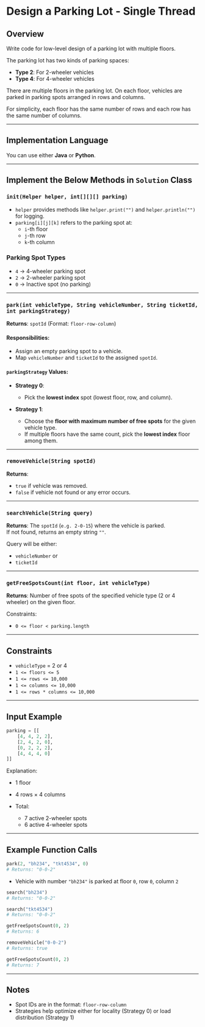 # Design a Parking Lot - Single Thread

## Overview

Write code for low-level design of a parking lot with multiple floors.

The parking lot has two kinds of parking spaces:  
- **Type 2**: For 2-wheeler vehicles  
- **Type 4**: For 4-wheeler vehicles

There are multiple floors in the parking lot. On each floor, vehicles are parked in parking spots arranged in rows and columns.

For simplicity, each floor has the same number of rows and each row has the same number of columns.

---

## Implementation Language

You can use either **Java** or **Python**.

---

## Implement the Below Methods in `Solution` Class

### `init(Helper helper, int[][][] parking)`

- `helper` provides methods like `helper.print("")` and `helper.println("")` for logging.
- `parking[i][j][k]` refers to the parking spot at:
  - `i`-th floor
  - `j`-th row
  - `k`-th column

### Parking Spot Types

- `4` → 4-wheeler parking spot  
- `2` → 2-wheeler parking spot  
- `0` → Inactive spot (no parking)

---

### `park(int vehicleType, String vehicleNumber, String ticketId, int parkingStrategy)`

**Returns**: `spotId` (Format: `floor-row-column`)

#### Responsibilities:
- Assign an empty parking spot to a vehicle.
- Map `vehicleNumber` and `ticketId` to the assigned `spotId`.

#### `parkingStrategy` Values:

- **Strategy 0**:  
  - Pick the **lowest index** spot (lowest floor, row, and column).

- **Strategy 1**:  
  - Choose the **floor with maximum number of free spots** for the given vehicle type.
  - If multiple floors have the same count, pick the **lowest index** floor among them.

---

### `removeVehicle(String spotId)`

**Returns**:
- `true` if vehicle was removed.
- `false` if vehicle not found or any error occurs.

---

### `searchVehicle(String query)`

**Returns**: The `spotId` (`e.g. 2-0-15`) where the vehicle is parked.  
If not found, returns an empty string `""`.

Query will be either:
- `vehicleNumber` or
- `ticketId`

---

### `getFreeSpotsCount(int floor, int vehicleType)`

**Returns**: Number of free spots of the specified vehicle type (2 or 4 wheeler) on the given floor.

Constraints:  
- `0 <= floor < parking.length`

---

## Constraints

- `vehicleType` = 2 or 4
- `1 <= floors <= 5`
- `1 <= rows <= 10,000`
- `1 <= columns <= 10,000`
- `1 <= rows * columns <= 10,000`

---

## Input Example

```python
parking = [[
    [4, 4, 2, 2],
    [2, 4, 2, 0],
    [0, 2, 2, 2],
    [4, 4, 4, 0]
]]
````

Explanation:

* 1 floor
* 4 rows × 4 columns
* Total:

  * 7 active 2-wheeler spots
  * 6 active 4-wheeler spots

---

## Example Function Calls

```python
park(2, "bh234", "tkt4534", 0)
# Returns: "0-0-2"
```

* Vehicle with number `"bh234"` is parked at floor `0`, row `0`, column `2`

```python
search("bh234")
# Returns: "0-0-2"

search("tkt4534")
# Returns: "0-0-2"
```

```python
getFreeSpotsCount(0, 2)
# Returns: 6
```

```python
removeVehicle("0-0-2")
# Returns: true
```

```python
getFreeSpotsCount(0, 2)
# Returns: 7
```

---

## Notes

* Spot IDs are in the format: `floor-row-column`
* Strategies help optimize either for locality (Strategy 0) or load distribution (Strategy 1)
